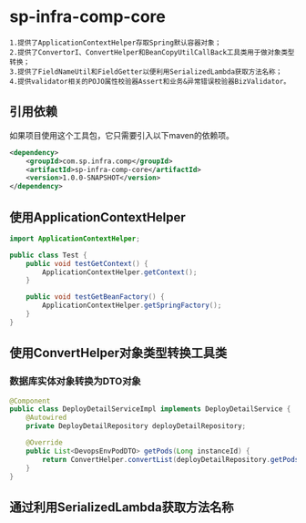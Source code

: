 # sp-infra-comp-core

    1.提供了ApplicationContextHelper存取Spring默认容器对象；
    2.提供了ConvertorI、ConvertHelper和BeanCopyUtilCallBack工具类用于做对象类型转换；
    3.提供了FieldNameUtil和FieldGetter以便利用SerializedLambda获取方法名称；
    4.提供validator相关的POJO属性校验器Assert和业务&异常错误校验器BizValidator。
    
## 引用依赖

如果项目使用这个工具包，它只需要引入以下maven的依赖项。

```xml
<dependency>
    <groupId>com.sp.infra.comp</groupId>
    <artifactId>sp-infra-comp-core</artifactId>
    <version>1.0.0-SNAPSHOT</version>
</dependency>
```

## 使用ApplicationContextHelper

```java
import ApplicationContextHelper;

public class Test {
    public void testGetContext() {
        ApplicationContextHelper.getContext();
    }

    public void testGetBeanFactory() {
        ApplicationContextHelper.getSpringFactory();
    }
}
```

## 使用ConvertHelper对象类型转换工具类
### 数据库实体对象转换为DTO对象

```java
@Component
public class DeployDetailServiceImpl implements DeployDetailService {
    @Autowired
    private DeployDetailRepository deployDetailRepository;

    @Override
    public List<DevopsEnvPodDTO> getPods(Long instanceId) {
        return ConvertHelper.convertList(deployDetailRepository.getPods(instanceId), DevopsEnvPodDTO.class);
    }
}

```

## 通过利用SerializedLambda获取方法名称
```java


```




